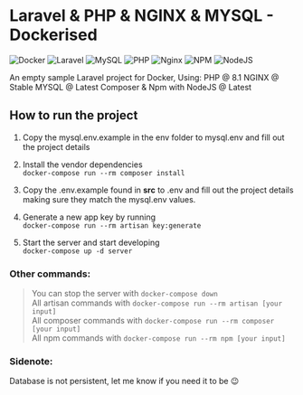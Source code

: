 # Laravel & PHP & NGINX & MYSQL - Dockerised

![Docker](https://img.shields.io/badge/docker-%230db7ed.svg?style=for-the-badge&logo=docker&logoColor=white)
![Laravel](https://img.shields.io/badge/laravel-%23FF2D20.svg?style=for-the-badge&logo=laravel&logoColor=white)
![MySQL](https://img.shields.io/badge/mysql-%2300f.svg?style=for-the-badge&logo=mysql&logoColor=white)
![PHP](https://img.shields.io/badge/php-%23777BB4.svg?style=for-the-badge&logo=php&logoColor=white)
![Nginx](https://img.shields.io/badge/nginx-%23009639.svg?style=for-the-badge&logo=nginx&logoColor=white)
![NPM](https://img.shields.io/badge/NPM-%23000000.svg?style=for-the-badge&logo=npm&logoColor=white)
![NodeJS](https://img.shields.io/badge/node.js-6DA55F?style=for-the-badge&logo=node.js&logoColor=white)

An empty sample Laravel project for Docker,
Using:
PHP @ 8.1
NGINX @ Stable
MYSQL @ Latest
Composer & Npm with NodeJS @ Latest

## How to run the project

1. Copy the mysql.env.example in the env folder to mysql.env and fill out the project details

2. Install the vendor dependencies<br>
   `docker-compose run --rm composer install`

3. Copy the .env.example found in <strong>src</strong> to .env and fill out the project details making sure they match the mysql.env values.

4. Generate a new app key by running<br>
   `docker-compose run --rm artisan key:generate`

5. Start the server and start developing<br>
   `docker-compose up -d server`

### Other commands:

> You can stop the server with `docker-compose down`<br>
> All artisan commands with `docker-compose run --rm artisan [your input]`<br>
> All composer commands with `docker-compose run --rm composer [your input]`<br>
> All npm commands with `docker-compose run --rm npm [your input]`<br>

### Sidenote:

Database is not persistent, let me know if you need it to be 😉
